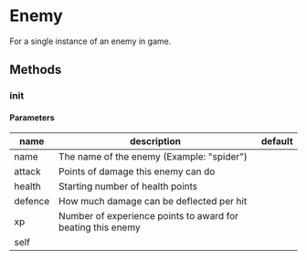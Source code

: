 # Enemy


For a single instance of an enemy in game. 

## Methods


### __init__




#### Parameters
name | description | default
--- | --- | ---
name | The name of the enemy (Example: "spider") | 
attack | Points of damage this enemy can do | 
health | Starting number of health points | 
defence | How much damage can be deflected per hit | 
xp | Number of experience points to award for beating this enemy | 
self |  | 




